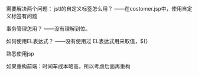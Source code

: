 需要解决两个问题：
jstl的自定义标签怎么用？
——在costomer.jsp中，使用自定义标签有问题

事务管理怎用？
——没有理解到位。

如何使用EL表达式？
——没有使用过
EL表达式用来取值，${}


熟悉使用jsp

如果重构前端：时间车成本略高，所以考虑后面再重构

